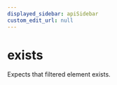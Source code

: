 ```yaml
---
displayed_sidebar: apiSidebar
custom_edit_url: null
---
```

# exists

Expects that filtered element exists.

